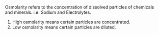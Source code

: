 Osmolarity refers to the concentration of dissolved particles of chemicals and minerals. i.e. Sodium and Electrolytes.
1. High osmolarity means certain particles are concentrated.
2. Low osmolarity means certain particles are diluted. 